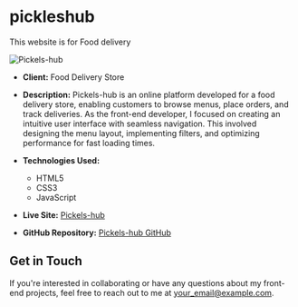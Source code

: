 # pickleshub
This website  is for Food delivery  

![Pickels-hub](pickels_hub_screenshot.png)

- **Client:** Food Delivery Store
- **Description:** Pickels-hub is an online platform developed for a food delivery store, enabling customers to browse menus, place orders, and track deliveries. As the front-end developer, I focused on creating an intuitive user interface with seamless navigation. This involved designing the menu layout, implementing filters, and optimizing performance for fast loading times.
- **Technologies Used:**
  - HTML5
  - CSS3
  - JavaScript
  
- **Live Site:** [Pickels-hub](https://pickleshub.in/)
- **GitHub Repository:** [Pickels-hub GitHub](https://github.com/2100080051/pickleshub)

## Get in Touch
If you're interested in collaborating or have any questions about my front-end projects, feel free to reach out to me at [your_email@example.com](2100080051ai.ds@gmail.com).
